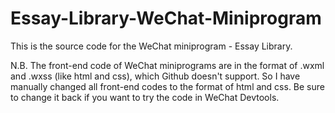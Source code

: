 # Essay-Library-WeChat-Miniprogram

This is the source code for the WeChat miniprogram - Essay Library.

N.B. The front-end code of WeChat miniprograms are in the format of .wxml and .wxss (like html and css), which Github doesn't support. So I have manually changed all front-end codes to the format of html and css. Be sure to change it back if you want to try the code in WeChat Devtools.
